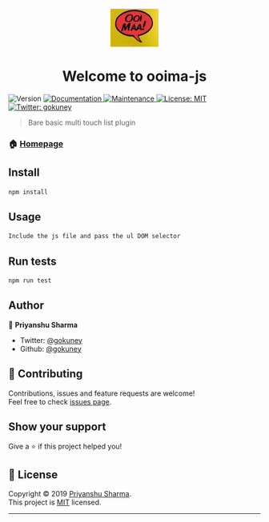 <p align="center"> <img src="assets/images/icon.png" /> </p>
<h1 align="center">Welcome to ooima-js </h1>
<p>
  <img alt="Version" src="https://img.shields.io/badge/version-1.0.0-blue.svg?cacheSeconds=2592000" />
  <a href="https://github.com/gokuney/ooima-js#readme" target="_blank">
    <img alt="Documentation" src="https://img.shields.io/badge/documentation-yes-brightgreen.svg" />
  </a>
  <a href="https://github.com/gokuney/ooima-js/graphs/commit-activity" target="_blank">
    <img alt="Maintenance" src="https://img.shields.io/badge/Maintained%3F-yes-green.svg" />
  </a>
  <a href="https://github.com/gokuney/ooima-js/blob/master/LICENSE" target="_blank">
    <img alt="License: MIT" src="https://img.shields.io/github/license/gokuney/ooima-js" />
  </a>
  <a href="https://twitter.com/gokuney" target="_blank">
    <img alt="Twitter: gokuney" src="https://img.shields.io/twitter/follow/gokuney.svg?style=social" />
  </a>
</p>

> Bare basic multi touch list plugin 

### 🏠 [Homepage](https://github.com/gokuney/ooima-js#readme)

## Install

```sh
npm install
```

## Usage

```sh
Include the js file and pass the ul DOM selector
```

## Run tests

```sh
npm run test
```

## Author

👤 **Priyanshu Sharma**

* Twitter: [@gokuney](https://twitter.com/gokuney)
* Github: [@gokuney](https://github.com/gokuney)

## 🤝 Contributing

Contributions, issues and feature requests are welcome!<br />Feel free to check [issues page](https://github.com/gokuney/ooima-js/issues).

## Show your support

Give a ⭐️ if this project helped you!

## 📝 License

Copyright © 2019 [Priyanshu Sharma](https://github.com/gokuney).<br />
This project is [MIT](https://github.com/gokuney/ooima-js/blob/master/LICENSE) licensed.

***

